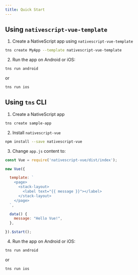 ```yaml
---
title: Quick Start
---
```


## Using `nativescript-vue-template`

1) Create a NativeScript app using `nativescript-vue-template`

```sh
tns create MyApp --template nativescript-vue-template
```

2) Run the app on Android or iOS:

```sh
tns run android
```

or

```sh
tns run ios
```

## Using `tns` CLI

1) Create a NativeScript app

```sh
tns create sample-app
```

2) Install `nativescript-vue`

```sh
npm install --save nativescript-vue
```
3) Change `app.js` content to:

```javascript
const Vue = require('nativescript-vue/dist/index');

new Vue({

  template: `
    <page>
      <stack-layout>
        <label text="{{ message }}"></label>
      </stack-layout>
    </page>
  `,

  data() {
    message: "Hello Vue!",
  },

}).$start();
```

4) Run the app on Android or iOS:

```sh
tns run android
```

or

```sh
tns run ios
```